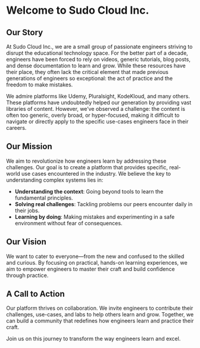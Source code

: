 # Welcome to Sudo Cloud Inc.

## Our Story

At Sudo Cloud Inc., we are a small group of passionate engineers striving to disrupt the educational technology space. For the better part of a decade, engineers have been forced to rely on videos, generic tutorials, blog posts, and dense documentation to learn and grow. While these resources have their place, they often lack the critical element that made previous generations of engineers so exceptional: the act of practice and the freedom to make mistakes.

We admire platforms like Udemy, Pluralsight, KodeKloud, and many others. These platforms have undoubtedly helped our generation by providing vast libraries of content. However, we’ve observed a challenge: the content is often too generic, overly broad, or hyper-focused, making it difficult to navigate or directly apply to the specific use-cases engineers face in their careers.

## Our Mission

We aim to revolutionize how engineers learn by addressing these challenges. Our goal is to create a platform that provides specific, real-world use cases encountered in the industry. We believe the key to understanding complex systems lies in:

- **Understanding the context**: Going beyond tools to learn the fundamental principles.
- **Solving real challenges**: Tackling problems our peers encounter daily in their jobs.
- **Learning by doing**: Making mistakes and experimenting in a safe environment without fear of consequences.

## Our Vision

We want to cater to everyone—from the new and confused to the skilled and curious. By focusing on practical, hands-on learning experiences, we aim to empower engineers to master their craft and build confidence through practice.

## A Call to Action

Our platform thrives on collaboration. We invite engineers to contribute their challenges, use-cases, and labs to help others learn and grow. Together, we can build a community that redefines how engineers learn and practice their craft.

Join us on this journey to transform the way engineers learn and excel.
